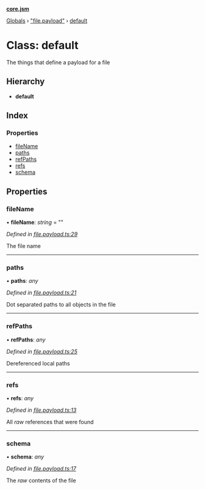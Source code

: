 **[core.jsm](../README.md)**

[Globals](../globals.md) › [&quot;file.payload&quot;](../modules/_file_payload_.md) › [default](_file_payload_.default.md)

# Class: default

The things that define a payload for a file

## Hierarchy

* **default**

## Index

### Properties

* [fileName](_file_payload_.default.md#filename)
* [paths](_file_payload_.default.md#paths)
* [refPaths](_file_payload_.default.md#refpaths)
* [refs](_file_payload_.default.md#refs)
* [schema](_file_payload_.default.md#schema)

## Properties

###  fileName

• **fileName**: *string* = ""

*Defined in [file.payload.ts:29](https://github.com/terryweiss/jsm/blob/479dc25/src/file.payload.ts#L29)*

The file name

___

###  paths

• **paths**: *any*

*Defined in [file.payload.ts:21](https://github.com/terryweiss/jsm/blob/479dc25/src/file.payload.ts#L21)*

Dot separated paths to all objects in the file

___

###  refPaths

• **refPaths**: *any*

*Defined in [file.payload.ts:25](https://github.com/terryweiss/jsm/blob/479dc25/src/file.payload.ts#L25)*

Dereferenced local paths

___

###  refs

• **refs**: *any*

*Defined in [file.payload.ts:13](https://github.com/terryweiss/jsm/blob/479dc25/src/file.payload.ts#L13)*

All *raw* references that were found

___

###  schema

• **schema**: *any*

*Defined in [file.payload.ts:17](https://github.com/terryweiss/jsm/blob/479dc25/src/file.payload.ts#L17)*

The *raw* contents of the file